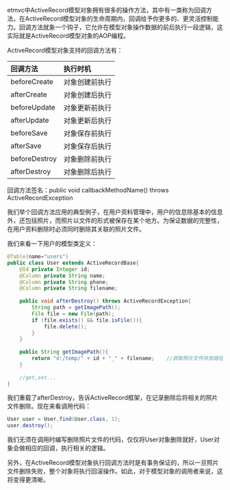 etmvc中ActiveRecord模型对象拥有很多的操作方法，其中有一类称为回调方法，在ActiveRecord模型对象的生命周期内，回调给予你更多的、更灵活控制能力。回调方法就象一个钩子，它允许在模型对象操作数据的前后执行一段逻辑，这实际就是ActiveRecord模型对象的AOP编程。

ActiveRecord模型对象支持的回调方法有：

|回调方法 |执行时机 |
|:----|:----|
|beforeCreate| 对象创建前执行 |
|afterCreate |对象创建后执行 |
|beforeUpdate |对象更新前执行 |
|afterUpdate| 对象更新后执行 |
|beforeSave |对象保存前执行 |
|afterSave |对象保存后执行 |
|beforeDestroy| 对象删除前执行 |
|afterDestroy |对象删除后执行 |

回调方法签名：public void callbackMethodName() throws ActiveRecordException

我们举个回调方法应用的典型例子，在用户资料管理中，用户的信息除基本的信息外，还包括照片，而照片以文件的形式被保存在某个地方。为保证数据的完整性，在用户资料删除时必须同时删除其关联的照片文件。

我们来看一下用户的模型类定义：

```java
@Table(name="users")
public class User extends ActiveRecordBase{
	@Id private Integer id;
	@Column private String name;
	@Column private String phone;
	@Column private String filename;
	
	public void afterDestroy() throws ActiveRecordException{
		String path = getImagePath();
		File file = new File(path);
		if (file.exists() && file.isFile()){
			file.delete();
		}
	}
	
	public String getImagePath(){
		return "d:/temp/" + id + "_" + filename;	//获取照片文件存放路径
	}
	
	//get,set...
}
```

我们重载了afterDestroy，告诉ActiveRecord框架，在记录删除后将相关的照片文件删除。现在来看调用代码：

```java
User user = User.find(User.class, 1);
user.destroy();
```

我们无须在调用时编写删除照片文件的代码，仅仅将User对象删除就好，User对象会做相应的回调，执行相关的逻辑。

另外，在ActiveRecord模型对象执行回调方法时是有事务保证的，所以一旦照片文件删除失败，整个对象将执行回滚操作。如此，对于模型对象的调用者来说，这将变得更清晰。
